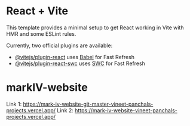 # React + Vite

This template provides a minimal setup to get React working in Vite with HMR and some ESLint rules.

Currently, two official plugins are available:

- [@vitejs/plugin-react](https://github.com/vitejs/vite-plugin-react/blob/main/packages/plugin-react/README.md) uses [Babel](https://babeljs.io/) for Fast Refresh
- [@vitejs/plugin-react-swc](https://github.com/vitejs/vite-plugin-react-swc) uses [SWC](https://swc.rs/) for Fast Refresh
# markIV-website
Link 1: https://mark-iv-website-git-master-vineet-panchals-projects.vercel.app/
Link 2: https://mark-iv-website-vineet-panchals-projects.vercel.app/
